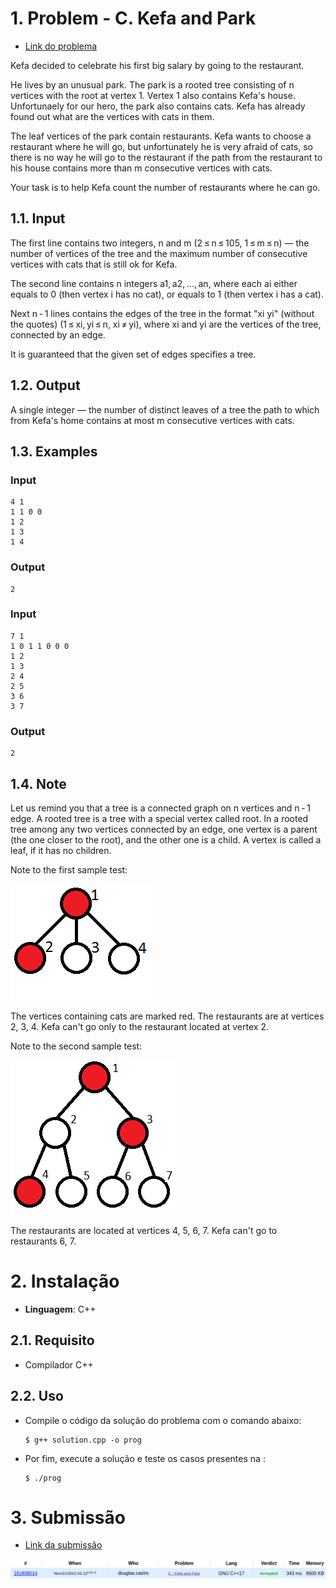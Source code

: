 # 1. Problem - C. Kefa and Park

- [Link do problema](https://codeforces.com/contest/580/problem/C)

Kefa decided to celebrate his first big salary by going to the restaurant.

He lives by an unusual park. The park is a rooted tree consisting of n vertices with the root at vertex 1. Vertex 1 also contains Kefa's house. Unfortunaely for our hero, the park also contains cats. Kefa has already found out what are the vertices with cats in them.

The leaf vertices of the park contain restaurants. Kefa wants to choose a restaurant where he will go, but unfortunately he is very afraid of cats, so there is no way he will go to the restaurant if the path from the restaurant to his house contains more than m consecutive vertices with cats.

Your task is to help Kefa count the number of restaurants where he can go.

## 1.1. Input

The first line contains two integers, n and m (2 ≤ n ≤ 105, 1 ≤ m ≤ n) — the number of vertices of the tree and the maximum number of consecutive vertices with cats that is still ok for Kefa.

The second line contains n integers a1, a2, ..., an, where each ai either equals to 0 (then vertex i has no cat), or equals to 1 (then vertex i has a cat).

Next n - 1 lines contains the edges of the tree in the format "xi yi" (without the quotes) (1 ≤ xi, yi ≤ n, xi ≠ yi), where xi and yi are the vertices of the tree, connected by an edge.

It is guaranteed that the given set of edges specifies a tree.

## 1.2. Output

A single integer — the number of distinct leaves of a tree the path to which from Kefa's home contains at most m consecutive vertices with cats.

## 1.3. Examples

### Input

```
4 1
1 1 0 0
1 2
1 3
1 4
```
### Output
```
2
```

### Input

```
7 1
1 0 1 1 0 0 0
1 2
1 3
2 4
2 5
3 6
3 7
```
### Output
```
2
```

## 1.4. Note

Let us remind you that a tree is a connected graph on n vertices and n - 1 edge. A rooted tree is a tree with a special vertex called root. In a rooted tree among any two vertices connected by an edge, one vertex is a parent (the one closer to the root), and the other one is a child. A vertex is called a leaf, if it has no children.

Note to the first sample test:

![Imagem 1](./img/785114b4b3f5336f02078c25750f87c5a1d0b4be.png)

The vertices containing cats are marked red. The restaurants are at vertices 2, 3, 4. Kefa can't go only to the restaurant located at vertex 2.

Note to the second sample test:

![Imagem 2](./img/e5c07640680c837aec99126d94287872e69aa09a.png)

The restaurants are located at vertices 4, 5, 6, 7. Kefa can't go to restaurants 6, 7.

# 2. Instalação 

- **Linguagem**: C++<br>

## 2.1. Requisito

- Compilador C++

## 2.2. Uso 

- Compile o código da solução do problema com o comando abaixo:
  
  ```
  $ g++ solution.cpp -o prog
  ```

- Por fim, execute a solução e teste os casos presentes na :

  ```
  $ ./prog
  ```
# 3. Submissão

- [Link da submissão](https://codeforces.com/contest/580/submission/181839014)

![Submissão](./img/submissao.jpg)